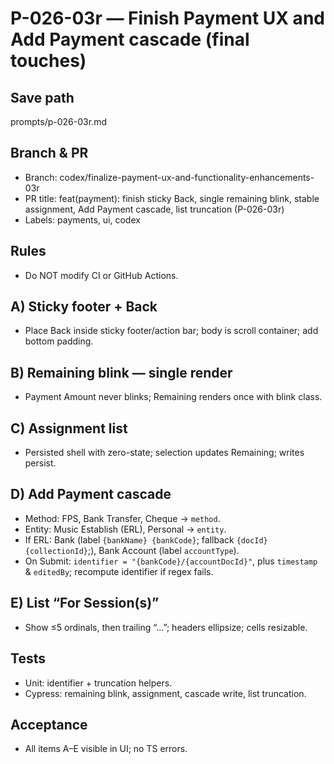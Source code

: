 # P-026-03r — Finish Payment UX and Add Payment cascade (final touches)

## Save path
prompts/p-026-03r.md

## Branch & PR
- Branch: codex/finalize-payment-ux-and-functionality-enhancements-03r
- PR title: feat(payment): finish sticky Back, single remaining blink, stable assignment, Add Payment cascade, list truncation (P-026-03r)
- Labels: payments, ui, codex

## Rules
- Do NOT modify CI or GitHub Actions.

## A) Sticky footer + Back
- Place Back inside sticky footer/action bar; body is scroll container; add bottom padding.

## B) Remaining blink — single render
- Payment Amount never blinks; Remaining renders once with blink class.

## C) Assignment list
- Persisted shell with zero-state; selection updates Remaining; writes persist.

## D) Add Payment cascade
- Method: FPS, Bank Transfer, Cheque → `method`.
- Entity: Music Establish (ERL), Personal → `entity`.
- If ERL: Bank (label `{bankName} {bankCode}`; fallback `{docId} {collectionId}`;), Bank Account (label `accountType`).
- On Submit: `identifier = "{bankCode}/{accountDocId}"`, plus `timestamp` & `editedBy`; recompute identifier if regex fails.

## E) List “For Session(s)”
- Show ≤5 ordinals, then trailing “…”; headers ellipsize; cells resizable.

## Tests
- Unit: identifier + truncation helpers.  
- Cypress: remaining blink, assignment, cascade write, list truncation.

## Acceptance
- All items A–E visible in UI; no TS errors.

